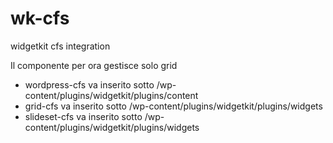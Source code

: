 # wk-cfs
widgetkit cfs integration

Il componente per ora gestisce solo grid

* wordpress-cfs va inserito sotto /wp-content/plugins/widgetkit/plugins/content
* grid-cfs va inserito sotto /wp-content/plugins/widgetkit/plugins/widgets
* slideset-cfs va inserito sotto /wp-content/plugins/widgetkit/plugins/widgets
